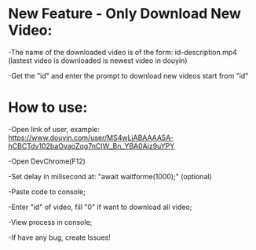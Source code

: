 # New Feature - Only Download New Video:
-The name of the downloaded video is of the form: id-description.mp4 (lastest video is downloaded is newest video in douyin)

-Get the "id" and enter the prompt to download new videos start from "id"

# How to use:
-Open link of user, example: https://www.douyin.com/user/MS4wLjABAAAA5A-hCBCTdv102baOvaoZqg7nCIW_Bn_YBA0Aiz9uYPY

-Open DevChrome(F12)

-Set delay in milisecond at: "await waitforme(1000);" (optional)

-Paste code to console;

-Enter "id" of video, fill "0" if want to download all video;

-View process in console;

-If have any bug, create Issues!
